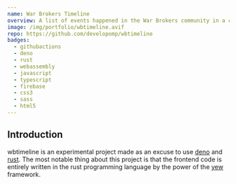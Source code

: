 ```yaml
---
name: War Brokers Timeline
overview: A list of events happened in the War Brokers community in a chronological order.
image: /img/portfolio/wbtimeline.avif
repo: https://github.com/developomp/wbtimeline
badges:
  - githubactions
  - deno
  - rust
  - webassembly
  - javascript
  - typescript
  - firebase
  - css3
  - sass
  - html5
---
```


<!-- add yew to badges https://github.com/simple-icons/simple-icons/issues/7122 -->

## Introduction

wbtimeline is an experimental project made as an excuse to use [deno][deno]
and [rust][rust]. The most notable thing about this project is that the frontend
code is entirely written in the rust programming language by the power of the
[yew][yew] framework.

[deno]: https://github.com/denoland/deno
[rust]: https://github.com/rust-lang/rust
[yew]: https://github.com/yewstack/yew
